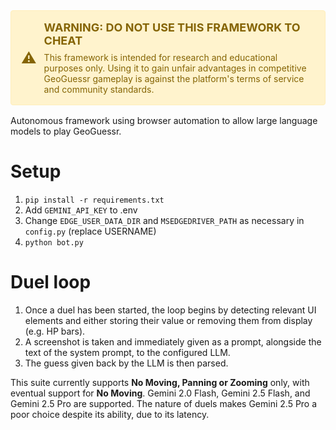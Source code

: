 
<div style="background-color: #fff3cd; border: 1px solid #ffeeba; border-radius: 4px; color: #856404; padding: 16px; margin-bottom: 16px;">
  <div style="display: flex; align-items: center;">
    <div style="font-size: 24px; margin-right: 12px;">⚠️</div>
    <div>
      <strong style="font-size: 18px;">WARNING: DO NOT USE THIS FRAMEWORK TO CHEAT</strong>
      <p style="margin-top: 8px; margin-bottom: 0;">This framework is intended for research and educational purposes only. Using it to gain unfair advantages in competitive GeoGuessr gameplay is against the platform's terms of service and community standards.</p>
    </div>
  </div>
</div>

Autonomous framework using browser automation to allow large language models to play GeoGuessr.

# Setup
1. `pip install -r requirements.txt`
2. Add `GEMINI_API_KEY` to .env
3. Change `EDGE_USER_DATA_DIR` and `MSEDGEDRIVER_PATH` as necessary in `config.py` (replace USERNAME)
4. `python bot.py`

# Duel loop
1. Once a duel has been started, the loop begins by detecting relevant UI elements and either storing their value or removing them from display (e.g. HP bars).
2. A screenshot is taken and immediately given as a prompt, alongside the text of the system prompt, to the configured LLM.
3. The guess given back by the LLM is then parsed.


This suite currently supports **No Moving, Panning or Zooming** only, with eventual support for **No Moving**. Gemini 2.0 Flash, Gemini 2.5 Flash, and Gemini 2.5 Pro are supported. The nature of duels makes Gemini 2.5 Pro a poor choice despite its ability, due to its latency.